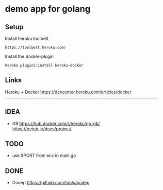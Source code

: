 # demo app for golang

## Setup

Install heroku toolbelt

    https://toolbelt.heroku.com/

Install the docker-plugin

    heroku plugins:install heroku-docker

## Links
Heroku + Docker
https://devcenter.heroku.com/articles/docker

---

## IDEA
- GB
  https://hub.docker.com/r/heroku/go-gb/
  https://getgb.io/docs/project/

## TODO
- use $PORT from env in main.go

## DONE
- Godep
  https://github.com/tools/godep
